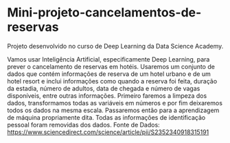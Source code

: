 # Mini-projeto-cancelamentos-de-reservas
Projeto desenvolvido no curso de Deep Learning da Data Science Academy.

Vamos usar Inteligência Artificial, especificamente Deep Learning, para prever o cancelamento de reservas em hotéis.
Usaremos um conjunto de dados que contém informações de reserva de um hotel urbano e de um hotel resort e inclui informações como quando a reserva foi feita, duração da estadia, número de adultos, data de chegada e número de vagas disponíveis, entre outras informações.
Primeiro faremos a limpeza dos dados, transformamos todas as variáveis em números e por fim deixaremos todos os dados na mesma escala. 
Passaremos então para a aprendizagem de máquina propriamente dita.
Todas as informações de identificação pessoal foram removidas dos dados.
Fonte de Dados:
https://www.sciencedirect.com/science/article/pii/S2352340918315191
